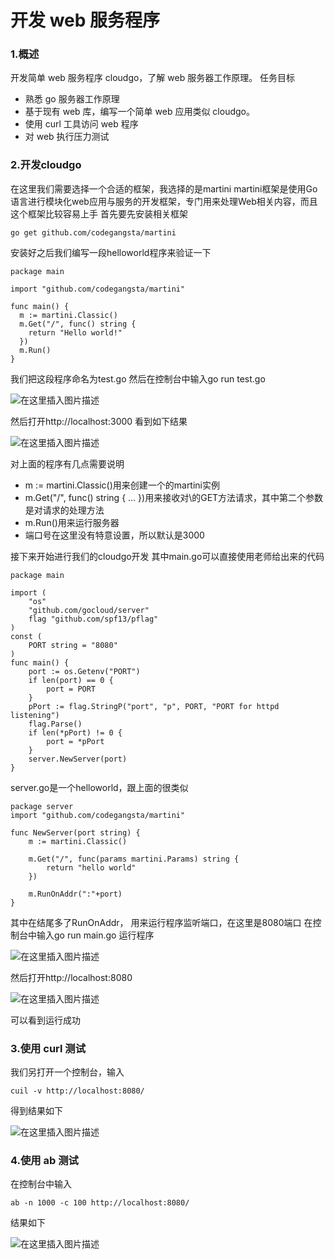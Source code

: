 # 开发 web 服务程序
### 1.概述
开发简单 web 服务程序 cloudgo，了解 web 服务器工作原理。
任务目标
+ 熟悉 go 服务器工作原理
+ 基于现有 web 库，编写一个简单 web 应用类似 cloudgo。
+ 使用 curl 工具访问 web 程序
+ 对 web 执行压力测试

### 2.开发cloudgo
在这里我们需要选择一个合适的框架，我选择的是martini
martini框架是使用Go语言进行模块化web应用与服务的开发框架，专门用来处理Web相关内容，而且这个框架比较容易上手
首先要先安装相关框架
```
go get github.com/codegangsta/martini
```
安装好之后我们编写一段helloworld程序来验证一下
```
package main

import "github.com/codegangsta/martini"

func main() {
  m := martini.Classic()
  m.Get("/", func() string {
    return "Hello world!"
  })
  m.Run()
}
```
我们把这段程序命名为test.go
然后在控制台中输入go run test.go

![在这里插入图片描述](https://img-blog.csdnimg.cn/20191111155408807.png)

然后打开http://localhost:3000
看到如下结果

![在这里插入图片描述](https://img-blog.csdnimg.cn/20191111155448271.png)

对上面的程序有几点需要说明
+ m := martini.Classic()用来创建一个的martini实例
+ m.Get("/", func() string { ... })用来接收对\的GET方法请求，其中第二个参数是对请求的处理方法
+ m.Run()用来运行服务器
+ 端口号在这里没有特意设置，所以默认是3000

接下来开始进行我们的cloudgo开发
其中main.go可以直接使用老师给出来的代码
```
package main

import (
    "os"
    "github.com/gocloud/server"
    flag "github.com/spf13/pflag"
)
const (
    PORT string = "8080" 
)
func main() {
    port := os.Getenv("PORT") 
    if len(port) == 0 {
        port = PORT
    }
    pPort := flag.StringP("port", "p", PORT, "PORT for httpd listening")
    flag.Parse()
    if len(*pPort) != 0 {
        port = *pPort
    }
    server.NewServer(port)
}
```
server.go是一个helloworld，跟上面的很类似
```
package server
import "github.com/codegangsta/martini"

func NewServer(port string) {   
    m := martini.Classic()

    m.Get("/", func(params martini.Params) string {
        return "hello world"
    })

    m.RunOnAddr(":"+port)   
}
```
其中在结尾多了RunOnAddr， 用来运行程序监听端口，在这里是8080端口
在控制台中输入go run main.go 运行程序

![在这里插入图片描述](https://img-blog.csdnimg.cn/20191111160749897.png)

然后打开http://localhost:8080

![在这里插入图片描述](https://img-blog.csdnimg.cn/20191111160918737.png)

可以看到运行成功
### 3.使用 curl 测试
我们另打开一个控制台，输入
```
cuil -v http://localhost:8080/
```
得到结果如下

![在这里插入图片描述](https://img-blog.csdnimg.cn/20191111161213432.png?x-oss-process=image/watermark,type_ZmFuZ3poZW5naGVpdGk,shadow_10,text_aHR0cHM6Ly9ibG9nLmNzZG4ubmV0L2RjeTE5OTkxMTE2,size_16,color_FFFFFF,t_70)

### 4.使用 ab 测试

在控制台中输入
```
ab -n 1000 -c 100 http://localhost:8080/
```
结果如下

![在这里插入图片描述](https://img-blog.csdnimg.cn/20191111161445174.png?x-oss-process=image/watermark,type_ZmFuZ3poZW5naGVpdGk,shadow_10,text_aHR0cHM6Ly9ibG9nLmNzZG4ubmV0L2RjeTE5OTkxMTE2,size_16,color_FFFFFF,t_70)
